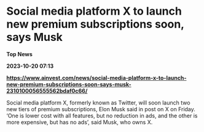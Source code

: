 # Social media platform X to launch new premium subscriptions soon, says Musk
**Top News**

**2023-10-20 07:13**

**https://www.ainvest.com/news/social-media-platform-x-to-launch-new-premium-subscriptions-soon-says-musk-2310100056555562bdaf0c66/**

Social media platform X, formerly known as Twitter, will soon launch two new tiers of premium subscriptions, Elon Musk said in post on X on Friday. ‘One is lower cost with all features, but no reduction in ads, and the other is more expensive, but has no ads’, said Musk, who owns X.